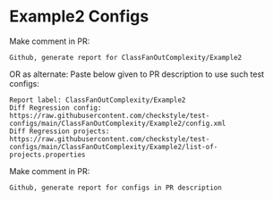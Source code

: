 # Example2 Configs
Make comment in PR:
```
Github, generate report for ClassFanOutComplexity/Example2
```
OR as alternate:
Paste below given to PR description to use such test configs:
```
Report label: ClassFanOutComplexity/Example2
Diff Regression config: https://raw.githubusercontent.com/checkstyle/test-configs/main/ClassFanOutComplexity/Example2/config.xml
Diff Regression projects: https://raw.githubusercontent.com/checkstyle/test-configs/main/ClassFanOutComplexity/Example2/list-of-projects.properties
```
Make comment in PR:
```
Github, generate report for configs in PR description
```
